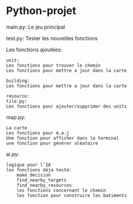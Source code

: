# Python-projet

main.py: Le jeu principal

test.py: Tester les nouvelles fonctions

Les fonctions ajoutées:

    unit:
    Les fonctions pour trouver le chemin
    Les fonctions pour mettre a jour dans la carte

    building:
    Les fonctions pour mettre a jour dans la carte

    resource:
    tile.py:
    Les fonctions pour ajouter/supprimer des units

map.py: 

    La carte
    Les fonctions pour m.a.j
    Une fonction pour afficher dans le terminal
    une fonction pour générer aléatoire

ai.py:

    logique pour l'IA
    les fonctions déja testé:
        make_decision
        find_nearby_targets
        find_nearby_resources
        les fonctions concernant le chemin
        les fonction pour construire les batiments
